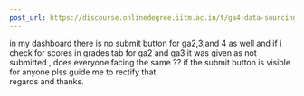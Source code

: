 ```yaml
---
post_url: https://discourse.onlinedegree.iitm.ac.in/t/ga4-data-sourcing-discussion-thread-tds-jan-2025/165959/254
---
```

in my dashboard there is no submit button for ga2,3,and 4 as well and if i check for scores in grades tab for ga2 and ga3 it was given as not submitted , does everyone facing the same ?? if the submit button is visible for anyone plss guide me to rectify that.  
regards and thanks.